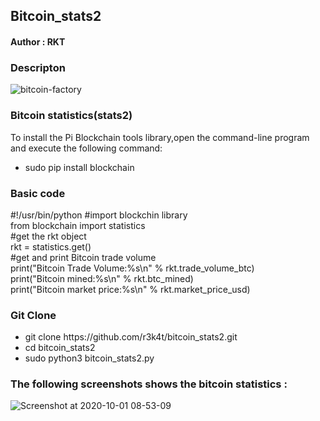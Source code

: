 <h2>Bitcoin_stats2</h2>

<h4>Author : RKT</h4>

### Descripton ###


![bitcoin-factory](https://user-images.githubusercontent.com/69615463/94761972-17a38d80-03c4-11eb-992a-a28746dab635.gif)


### Bitcoin statistics(stats2) ###

To install the Pi Blockchain tools library,open the command-line program and execute the following command:
<br>
<ul>
<li>sudo pip install blockchain</li>
</ul>

### Basic code ###

#!/usr/bin/python
#import blockchin library
<br>
from blockchain import statistics
<br>
#get the rkt object
<br>
rkt = statistics.get()
<br>
#get and print Bitcoin trade volume
<br>
print("Bitcoin Trade Volume:%s\n" % rkt.trade_volume_btc)
<br>
print("Bitcoin mined:%s\n" % rkt.btc_mined)
<br>
print("Bitcoin market price:%s\n" % rkt.market_price_usd)

### Git Clone ###

<ul>
<li>git clone https://github.com/r3k4t/bitcoin_stats2.git</li>
<li>cd bitcoin_stats2</li>
<li>sudo python3 bitcoin_stats2.py</li>
</ul>

### The following screenshots shows the bitcoin statistics : ###

![Screenshot at 2020-10-01 08-53-09](https://user-images.githubusercontent.com/69615463/94761800-92b87400-03c3-11eb-9390-c6696db21839.png)



